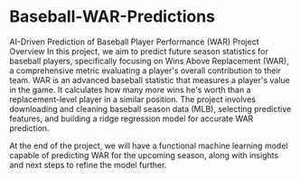 # Baseball-WAR-Predictions
AI-Driven Prediction of Baseball Player Performance (WAR)
Project Overview
In this project, we aim to predict future season statistics for baseball players, specifically focusing on Wins Above Replacement (WAR), a comprehensive metric evaluating a player's overall contribution to their team. WAR is an advanced baseball statistic that measures a player's value in the game. It calculates how many more wins he's worth than a replacement-level player in a similar position. The project involves downloading and cleaning baseball season data (MLB), selecting predictive features, and building a ridge regression model for accurate WAR prediction.

At the end of the project, we will have a functional machine learning model capable of predicting WAR for the upcoming season, along with insights and next steps to refine the model further.
